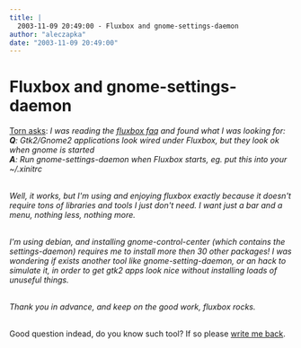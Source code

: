 ```yaml
---
title: |
  2003-11-09 20:49:00 - Fluxbox and gnome-settings-daemon
author: "aleczapka"
date: "2003-11-09 20:49:00"
---
```


# Fluxbox and gnome-settings-daemon

<a href="mailto:torn&#64;autistici.org">Torn asks</a>: <i>I was reading the <a href="/docs/en/faq.php">fluxbox faq</a> and found what I was looking for:<br>
<b>Q</b>: Gtk2/Gnome2 applications look wired under Fluxbox, but they look ok
when gnome is started<br>
<b>A</b>: Run gnome-settings-daemon when Fluxbox starts, eg. put this into your
~/.xinitrc
<br><br>

Well, it works, but I'm using and enjoying fluxbox exactly because it
doesn't require tons of libraries and tools I just don't need. I want
just a bar and a menu, nothing less, nothing more.
<br><br>

I'm using debian, and installing gnome-control-center (which contains
the settings-daemon) requires me to install more then 30 other packages!
I was wondering if exists another tool like gnome-setting-daemon, or an
hack to simulate it, in order to get gtk2 apps look nice without
installing loads of unuseful things.
<br><br>

Thank you in advance, and keep on the good work, fluxbox rocks. </i>
<br><br>

Good question indead, do you know such tool? If so please <a href="mailto:aleczapka&#64;users.sourceforge.net">write me back</a>.




